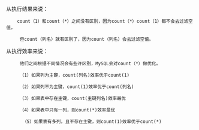 从执行结果来说：

        count（1）和count（*）之间没有区别，因为count（*）count（1）都不会去过滤空值，

         但count（列名）就有区别了，因为count（列名）会去过滤空值。

从执行效率来说：

         他们之间根据不同情况会有些许区别，MySQL会对count（*）做优化。

         （1）如果列为主键，count(列名)效率优于count(1)  

         （2）如果列不为主键，count(1)效率优于count(列名)  

         （3）如果表中存在主键，count(主键列名)效率最优  

         （4）如果表中只有一列，则count(*)效率最优  

          （5）如果表有多列，且不存在主键，则count(1)效率优于count(*)